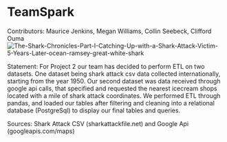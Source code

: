 # TeamSpark
Contributors: Maurice Jenkins, Megan Williams, Collin Seebeck, Clifford Ouma
![The-Shark-Chronicles-Part-I-Catching-Up-with-a-Shark-Attack-Victim-5-Years-Later-ocean-ramsey-great-white-shark](https://user-images.githubusercontent.com/85527359/132774671-e9d19a81-8352-4cd6-af68-f24da179c35c.jpg)



Statement: For Project 2 our team has decided to perform ETL on two datasets. One dataset being shark attack csv data collected internationally, starting from the year 1950. Our second dataset was data received through google api calls, that specified and requested the nearest icecream shops located with a mile of shark attack coordinates. We performed ETL through pandas, and loaded our tables after filtering and cleaning into a relational database (PostgreSql) to display our final tables and queries. 

Sources: Shark Attack CSV (sharkattackfile.net) and Google Api (googleapis.com/maps)
